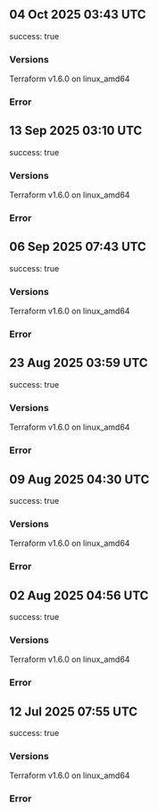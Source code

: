 ## 04 Oct 2025 03:43 UTC

success: true

### Versions

Terraform v1.6.0
on linux_amd64

### Error

## 13 Sep 2025 03:10 UTC

success: true

### Versions

Terraform v1.6.0
on linux_amd64

### Error

## 06 Sep 2025 07:43 UTC

success: true

### Versions

Terraform v1.6.0
on linux_amd64

### Error

## 23 Aug 2025 03:59 UTC

success: true

### Versions

Terraform v1.6.0
on linux_amd64

### Error

## 09 Aug 2025 04:30 UTC

success: true

### Versions

Terraform v1.6.0
on linux_amd64

### Error

## 02 Aug 2025 04:56 UTC

success: true

### Versions

Terraform v1.6.0
on linux_amd64

### Error

## 12 Jul 2025 07:55 UTC

success: true

### Versions

Terraform v1.6.0
on linux_amd64

### Error


